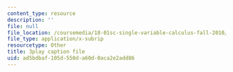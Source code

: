 ```yaml
---
content_type: resource
description: ''
file: null
file_location: /coursemedia/18-01sc-single-variable-calculus-fall-2010/ad5bdbaf105d550da60d0aca2e2add86_Pd2xP5zDsRw.vtt
file_type: application/x-subrip
resourcetype: Other
title: 3play caption file
uid: ad5bdbaf-105d-550d-a60d-0aca2e2add86
---
```

